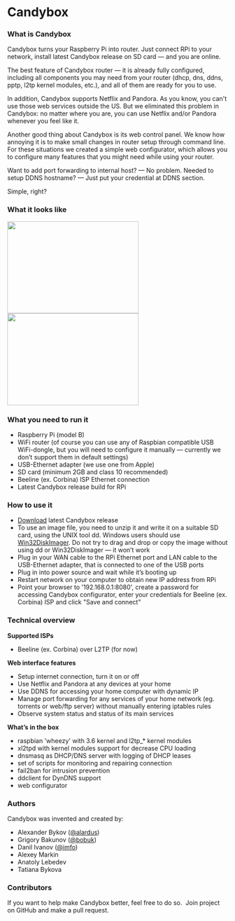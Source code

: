 Candybox
========
### What is Candybox

<p>Candybox turns your Raspberry Pi into router. Just connect RPi to your network, install latest Candybox release on SD card &mdash; and you are online.</p>

<p>The best feature of Candybox router &mdash; it is already fully configured, including all components you may need from your router (dhcp, dns, ddns, pptp, l2tp kernel modules, etc.), and all of them are ready for you to use.</p>

<p>In addition, Candybox supports Netflix and Pandora. As you know, you can't use those web services outside the US. But we eliminated this problem in Candybox: no matter where you are, you can use Netflix and/or Pandora whenever you feel like it.</p>

<p>Another good thing about Candybox is its web control panel. We know how annoying it is to make small changes in router setup through command line. For these situations we created a simple web configurator, which allows you to configure many features that you might need while using your router.</p>

<p>Want to add port forwarding to internal host? &mdash; No problem. Needed to setup DDNS hostname? &mdash; Just put your credential at DDNS section.</p>

<p>Simple, right?</p>

<h3>
<a name="how-its-looks" class="anchor" href="#how-its-looks"><span class="octicon octicon-link"></span></a>What it looks like</h3>

<p>
<a href="http://repo.candyboxrouter.com/img/candybox-setup.png"><img src="http://repo.candyboxrouter.com/img/candybox-setup.png" width="300" height="210"></a>
<a href="http://repo.candyboxrouter.com/img/candybox-info.png"><img src="http://repo.candyboxrouter.com/img/candybox-info.png" width="300" height="210"></a>
</p>

<h3>
<a name="what-do-you-need-to-run-it" class="anchor" href="#what-do-you-need-to-run-it"><span class="octicon octicon-link"></span></a>What you need to run it</h3>

<ul>
<li>Raspberry Pi (model B)</li>
<li>WiFi router (of course you can use any of Raspbian compatible USB WiFi-dongle, but you will need to configure it manually — currently we don’t support them in default settings)</li>
<li>USB-Ethernet adapter (we use one from Apple)</li>
<li>SD card (minimum 2GB and class 10 recommended)</li>
<li>Beeline (ex. Corbina) ISP Ethernet connection</li>
<li>Latest Candybox release build for RPi</li>
</ul><h3>
<a name="how-to-use-it" class="anchor" href="#how-to-use-it"><span class="octicon octicon-link"></span></a>How to use it</h3>

<ul>
<li><a href="http://bearouter.org/beta/">Download</a> latest Candybox release</li>
<li>To use an image file, you need to unzip it and write it on a suitable SD card, using the UNIX tool dd. Windows users should use <a href="http://sourceforge.net/projects/win32diskimager/">Win32DiskImager</a>. Do not try to drag and drop or copy the image without using dd or Win32DiskImager &mdash; it won’t work</li>
<li>Plug in your WAN cable to the RPi Ethernet port and LAN cable to the USB-Ethernet adapter, that is connected to one of the USB ports</li>
<li>Plug in into power source and wait while it’s booting up</li>
<li>Restart network on your computer to obtain new IP address from RPi</li>
<li>Point your browser to '192.168.0.1:8080', create a password for accessing Candybox configurator, enter your credentials for Beeline (ex. Corbina) ISP and click "Save and connect"</li>
</ul><h3>
<a name="technical-overview" class="anchor" href="#technical-overview"><span class="octicon octicon-link"></span></a>Technical overview</h3>

<p><strong>Supported ISPs</strong></p>

<ul>
<li>Beeline (ex. Corbina) over L2TP (for now)</li>

</ul><p><strong>Web interface features</strong></p>
<ul>
<li>Setup internet connection, turn it on or off</li>
<li>Use Netflix and Pandora at any devices at your home</li>
<li>Use DDNS for accessing your home computer with dynamic IP</li>
<li>Manage port forwarding for any services of your home network (eg. torrents or web/ftp server) without manually entering iptables rules</li>
<li>Observe system status and status of its main services</li>

</ul><p><strong>What’s in the box</strong></p>
<ul>
<li>raspbian 'wheezy' with 3.6 kernel and l2tp_* kernel modules</li>
<li>xl2tpd with kernel modules support for decrease CPU loading</li>
<li>dnsmasq as DHCP/DNS server with logging of DHCP leases</li>
<li>set of scripts for monitoring and repairing connection</li>
<li>fail2ban for intrusion prevention</li>
<li>ddclient for DynDNS support</li>
<li>web configurator</li>
</ul><h3>
<a name="authors" class="anchor" href="#authors"><span class="octicon octicon-link"></span></a>Authors</h3>

<p>Candybox was invented and created by:</p>
<ul>
<li>Alexander Bykov (<a href="https://github.com/alardus" class="user-mention">@alardus</a>)</li>
<li>Grigory Bakunov (<a href="https://github.com/bobuk" class="user-mention">@bobuk</a>)</li>
<li>Danil Ivanov (<a href="https://github.com/imfo" class="user-mention">@imfo</a>)</li>
<li>Alexey Markin</li>
<li>Anatoly Lebedev</li>
<li>Tatiana Bykova</li>
</ul>

<h3>
<a name="contributors" class="anchor" href="#contributors"><span class="octicon octicon-link"></span></a>Contributors</h3>

<p>If you want to help make Candybox better, feel free to do so.  Join project on GitHub and make a pull request.</p>